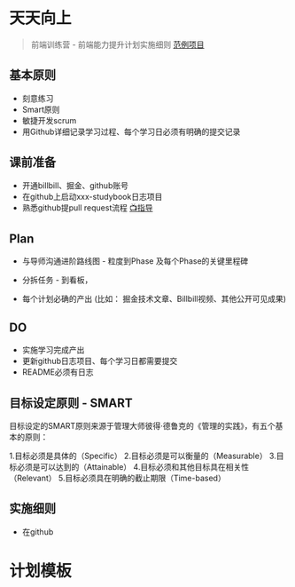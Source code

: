 # 天天向上
> 前端训练营 - 前端能力提升计划实施细则
> [范例项目](https://github.com/su37josephxia/ranshu-frontend-studybook)


## 基本原则

- 刻意练习 
- Smart原则
- 敏捷开发scrum
- 用Github详细记录学习过程、每个学习日必须有明确的提交记录



## 课前准备

- 开通billbill、掘金、github账号
- 在github上启动xxx-studybook日志项目
- 熟悉github提pull request流程  [📺指导](https://www.bilibili.com/video/BV1Ev411J77h/)



## Plan

- 与导师沟通进阶路线图 - 粒度到Phase 及每个Phase的关键里程碑

- 分拆任务 - 到看板，

- 每个计划必确的产出 (比如： 掘金技术文章、Billbill视频、其他公开可见成果)

  

## DO

- 实施学习完成产出
- 更新github日志项目、每个学习日都需要提交
- README必须有日志











## 目标设定原则 - SMART

目标设定的SMART原则来源于管理大师彼得·德鲁克的《管理的实践》，有五个基本的原则：

1.目标必须是具体的（Specific）
2.目标必须是可以衡量的（Measurable）
3.目标必须是可以达到的（Attainable）
4.目标必须和其他目标具在相关性（Relevant）
5.目标必须具在明确的截止期限（Time-based）



## 实施细则

- 在github



# 计划模板





